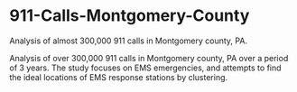 # 911-Calls-Montgomery-County

Analysis of almost 300,000 911 calls in Montgomery county, PA.

Analysis of over 300,000 911 calls in Montgomery county, PA over a period of 3 years. The study focuses on EMS emergencies, and attempts to find the ideal locations of EMS response stations by clustering.
